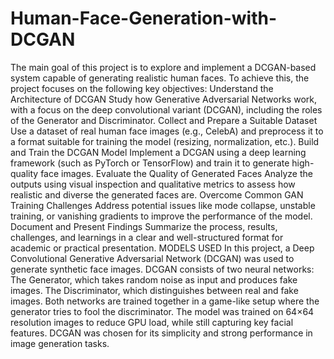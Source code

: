 # Human-Face-Generation-with-DCGAN
The main goal of this project is to explore and implement a DCGAN-based system capable of generating realistic human faces. To achieve this, the project focuses on the following key objectives:
Understand the Architecture of DCGAN
Study how Generative Adversarial Networks work, with a focus on the deep convolutional variant (DCGAN), including the roles of the Generator and Discriminator.
Collect and Prepare a Suitable Dataset
Use a dataset of real human face images (e.g., CelebA) and preprocess it to a format suitable for training the model (resizing, normalization, etc.).
Build and Train the DCGAN Model
Implement a DCGAN using a deep learning framework (such as PyTorch or TensorFlow) and train it to generate high-quality face images.
Evaluate the Quality of Generated Faces
Analyze the outputs using visual inspection and qualitative metrics to assess how realistic and diverse the generated faces are.
Overcome Common GAN Training Challenges
Address potential issues like mode collapse, unstable training, or vanishing gradients to improve the performance of the model.
Document and Present Findings
Summarize the process, results, challenges, and learnings in a clear and well-structured format for academic or practical presentation.
MODELS USED
In this project, a Deep Convolutional Generative Adversarial Network (DCGAN) was used to generate synthetic face images. DCGAN consists of two neural networks:
The Generator, which takes random noise as input and produces fake images.
The Discriminator, which distinguishes between real and fake images.
Both networks are trained together in a game-like setup where the generator tries to fool the discriminator. The model was trained on 64×64 resolution images to reduce GPU load, while still capturing key facial features. DCGAN was chosen for its simplicity and strong performance in image generation tasks.
